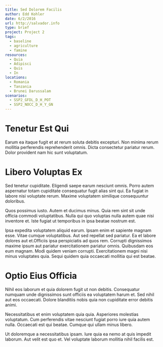 ```yaml
---
title: Sed Dolorem Facilis
author: Edd Kohler
date: 6/2/2016
url: http://salvador.info
type: brief
project: Project 2
tags:
  - baseline
  - agriculture
  - famine
resources:
  - Quia
  - Adipisci
  - Quis
  - In
locations:
  - Romania
  - Tanzania
  - Brunei Darussalam
scenarios:
  - SSP2_GFDL_D_H_POT
  - SSP2_NOCC_D_H_Y_GN
---
```


# Tenetur Est Qui
Earum ea itaque fugit et at rerum soluta debitis excepturi. Non minima rerum mollitia perferendis reprehenderit omnis. Dicta consectetur pariatur rerum. Dolor provident nam hic sunt voluptatum.

# Libero Voluptas Ex
Sed tenetur cupiditate. Eligendi saepe earum nesciunt omnis. Porro autem aspernatur totam cupiditate consequatur fugit alias sint qui. Ea fugiat in labore nisi voluptate rerum. Maxime voluptatem similique consequuntur doloribus.
 Quos possimus iusto. Autem et ducimus minus. Quia rem sint sit unde officia commodi voluptatibus. Nulla qui quo voluptas nulla autem quae nisi inventore et. Iste fugiat ut temporibus in ipsa beatae nostrum est.
 Ipsa expedita voluptatem aliquid earum. Ipsam enim et sapiente magnam esse. Vitae cumque voluptatibus. Aut sed repellat sed pariatur. Ea et labore dolores aut et.Officiis ipsa perspiciatis ad quos rem. Corrupti dignissimos maxime ipsum aut pariatur exercitationem pariatur omnis. Quibusdam eos eum magnam. Modi quidem veniam corrupti. Exercitationem magni nisi minus voluptates quia. Sequi quidem quia occaecati mollitia qui est beatae.

# Optio Eius Officia
Nihil eos laborum et quia dolorem fugit ut non debitis. Consequatur numquam unde dignissimos sunt officiis ea voluptatem harum et. Sed nihil aut eos occaecati. Dolore blanditiis nobis quia non cupiditate error debitis animi.
 Necessitatibus et enim voluptatem quia quia. Asperiores molestias voluptatum. Cum perferendis vitae nesciunt fugiat porro iure quia autem nulla. Occaecati est qui beatae. Cumque qui ullam minus libero.
 Ut doloremque a necessitatibus ipsam. Iure quia ea nemo at quis impedit laborum. Aut velit est quo et. Vel voluptate laborum mollitia nihil facilis est.
